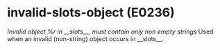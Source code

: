 # invalid-slots-object (E0236)

*Invalid object %r in \_\_slots\_\_, must contain only non empty
strings* Used when an invalid (non-string) object occurs in
\_\_slots\_\_.
